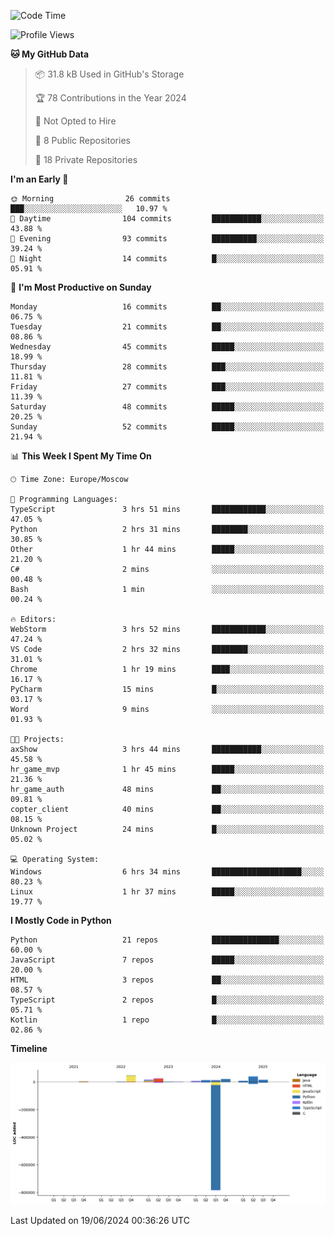 <!--START_SECTION:waka-->
![Code Time](http://img.shields.io/badge/Code%20Time-372%20hrs%2048%20mins-blue)

![Profile Views](http://img.shields.io/badge/Profile%20Views-0-blue)

**🐱 My GitHub Data** 

> 📦 31.8 kB Used in GitHub's Storage 
 > 
> 🏆 78 Contributions in the Year 2024
 > 
> 🚫 Not Opted to Hire
 > 
> 📜 8 Public Repositories 
 > 
> 🔑 18 Private Repositories 
 > 
**I'm an Early 🐤** 

```text
🌞 Morning                26 commits          ███░░░░░░░░░░░░░░░░░░░░░░   10.97 % 
🌆 Daytime                104 commits         ███████████░░░░░░░░░░░░░░   43.88 % 
🌃 Evening                93 commits          ██████████░░░░░░░░░░░░░░░   39.24 % 
🌙 Night                  14 commits          █░░░░░░░░░░░░░░░░░░░░░░░░   05.91 % 
```
📅 **I'm Most Productive on Sunday** 

```text
Monday                   16 commits          ██░░░░░░░░░░░░░░░░░░░░░░░   06.75 % 
Tuesday                  21 commits          ██░░░░░░░░░░░░░░░░░░░░░░░   08.86 % 
Wednesday                45 commits          █████░░░░░░░░░░░░░░░░░░░░   18.99 % 
Thursday                 28 commits          ███░░░░░░░░░░░░░░░░░░░░░░   11.81 % 
Friday                   27 commits          ███░░░░░░░░░░░░░░░░░░░░░░   11.39 % 
Saturday                 48 commits          █████░░░░░░░░░░░░░░░░░░░░   20.25 % 
Sunday                   52 commits          █████░░░░░░░░░░░░░░░░░░░░   21.94 % 
```


📊 **This Week I Spent My Time On** 

```text
🕑︎ Time Zone: Europe/Moscow

💬 Programming Languages: 
TypeScript               3 hrs 51 mins       ████████████░░░░░░░░░░░░░   47.05 % 
Python                   2 hrs 31 mins       ████████░░░░░░░░░░░░░░░░░   30.85 % 
Other                    1 hr 44 mins        █████░░░░░░░░░░░░░░░░░░░░   21.20 % 
C#                       2 mins              ░░░░░░░░░░░░░░░░░░░░░░░░░   00.48 % 
Bash                     1 min               ░░░░░░░░░░░░░░░░░░░░░░░░░   00.24 % 

🔥 Editors: 
WebStorm                 3 hrs 52 mins       ████████████░░░░░░░░░░░░░   47.24 % 
VS Code                  2 hrs 32 mins       ████████░░░░░░░░░░░░░░░░░   31.01 % 
Chrome                   1 hr 19 mins        ████░░░░░░░░░░░░░░░░░░░░░   16.17 % 
PyCharm                  15 mins             █░░░░░░░░░░░░░░░░░░░░░░░░   03.17 % 
Word                     9 mins              ░░░░░░░░░░░░░░░░░░░░░░░░░   01.93 % 

🐱‍💻 Projects: 
axShow                   3 hrs 44 mins       ███████████░░░░░░░░░░░░░░   45.58 % 
hr_game_mvp              1 hr 45 mins        █████░░░░░░░░░░░░░░░░░░░░   21.36 % 
hr_game_auth             48 mins             ██░░░░░░░░░░░░░░░░░░░░░░░   09.81 % 
copter_client            40 mins             ██░░░░░░░░░░░░░░░░░░░░░░░   08.15 % 
Unknown Project          24 mins             █░░░░░░░░░░░░░░░░░░░░░░░░   05.02 % 

💻 Operating System: 
Windows                  6 hrs 34 mins       ████████████████████░░░░░   80.23 % 
Linux                    1 hr 37 mins        █████░░░░░░░░░░░░░░░░░░░░   19.77 % 
```

**I Mostly Code in Python** 

```text
Python                   21 repos            ███████████████░░░░░░░░░░   60.00 % 
JavaScript               7 repos             █████░░░░░░░░░░░░░░░░░░░░   20.00 % 
HTML                     3 repos             ██░░░░░░░░░░░░░░░░░░░░░░░   08.57 % 
TypeScript               2 repos             █░░░░░░░░░░░░░░░░░░░░░░░░   05.71 % 
Kotlin                   1 repo              █░░░░░░░░░░░░░░░░░░░░░░░░   02.86 % 
```



**Timeline**

![Lines of Code chart](https://raw.githubusercontent.com/adlemx/adlemx/main/assets/bar_graph.png)


 Last Updated on 19/06/2024 00:36:26 UTC
<!--END_SECTION:waka-->
